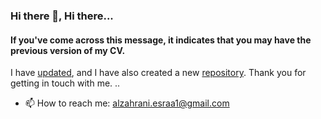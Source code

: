 ### Hi there 👋, Hi there...
#### If you've come across this message, it indicates that you may have the previous version of my CV.
I have [updated](https://drive.google.com/file/d/1yba4xE_enF8PTu9ROChkfk4w5KEXYi0D/view?usp=share_link), and I have also created a new [repository](https://github.com/EsraaAlzahrani).
Thank you for getting in touch with me.
..
- 📫 How to reach me: alzahrani.esraa1@gmail.com

